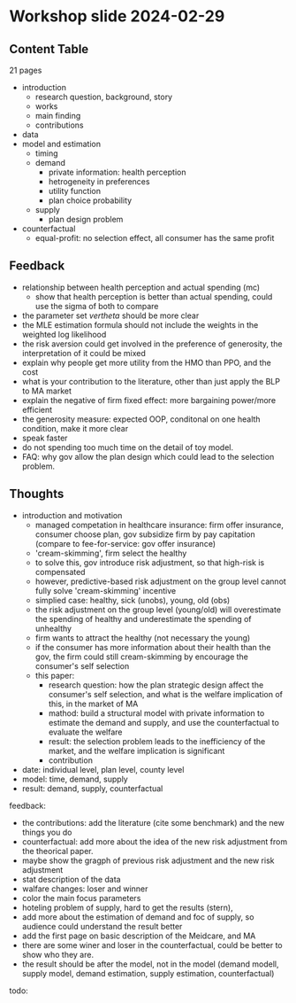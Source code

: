 # Workshop slide 2024-02-29

## Content Table

21 pages

- introduction
  - research question, background, story
  - works
  - main finding
  - contributions
- data
- model and estimation
  - timing
  - demand
    - private information: health perception
    - hetrogeneity in preferences
    - utility function
    - plan choice probability
  - supply
    - plan design problem
- counterfactual
  - equal-profit: no selection effect, all consumer has the same profit


## Feedback

- relationship between health perception and actual spending (mc)
  - show that health perception is better than actual spending, could use the sigma of both to compare
- the parameter set $vertheta$ should be more clear
- the MLE estimation formula should not include the weights in the weighted log likelihood
- the risk aversion could get involved in the preference of generosity, the interpretation of it could be mixed
- explain why people get more utility from the HMO than PPO, and the cost
- what is your contribution to the literature, other than just apply the BLP to MA market
- explain the negative of firm fixed effect: more bargaining power/more efficient
- the generosity measure: expected OOP, conditonal on one health condition, make it more clear
- speak faster
- do not spending too much time on the detail of toy model.
- FAQ: why gov allow the plan design which could lead to the selection problem.

## Thoughts

- introduction and motivation
  - managed competation in healthcare insurance: firm offer insurance, consumer choose plan, gov subsidize firm by pay capitation (compare to fee-for-service: gov offer insurance)
  - 'cream-skimming', firm select the healthy
  - to solve this, gov introduce risk adjustment, so that high-risk is compensated
  - however, predictive-based risk adjustment on the group level cannot fully solve 'cream-skimming' incentive
  - simplied case: healthy, sick (unobs), young, old (obs)
  - the risk adjustment on the group level (young/old) will overestimate the spending of healthy and underestimate the spending of unhealthy
  - firm wants to attract the healthy (not necessary the young)
  - if the consumer has more information about their health than the gov, the firm could still cream-skimming by encourage the consumer's self selection
  - this paper:
    - research question: how the plan strategic design affect the consumer's self selection, and what is the welfare implication of this, in the market of MA
    - mathod: build a structural model with private information to estimate the demand and supply, and use the counterfactual to evaluate the welfare
    - result: the selection problem leads to the inefficiency of the market, and the welfare implication is significant
    - contribution
- date: individual level, plan level, county level
- model: time, demand, supply
- result: demand, supply, counterfactual

feedback:
- the contributions: add the literature (cite some benchmark) and the new things you do
- counterfactual: add more about the idea of the new risk adjustment from the theorical paper.
- maybe show the gragph of previous risk adjustment and the new risk adjustment
- stat description of the data
- walfare changes: loser and winner
- color the main focus parameters
- hoteling problem of supply, hard to get the results (stern),
- add more about the estimation of demand and foc of supply, so audience could understand the result better
- add the first page on basic description of the Meidcare, and MA
- there are some winer and loser in the counterfactual, could be better to show who they are.
- the result should be after the model, not in the model (demand modell, supply model, demand estimation, supply estimation, counterfactual)

todo:

